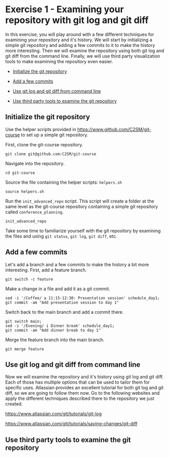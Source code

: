 # Exercise 1 - Examining your repository with git log and git diff

In this exercise, you will play around with a few different techniques for examining your repository and it's history. We will start by initializing a simple git repository and adding a few commits to it to make the history more interesting. Then we will examine the repository using both git log and git diff from the command line. Finally, we will use third party visualization tools to make examining the repository even easier. 

* [Initialize the git repository](#initialization)

* [Add a few commits](#commits)

* [Use git log and git diff from command line](#cli)

* [Use third party tools to examine the git repository](#tools)

## Initialize the git repository <a name="initialization"></a>

Use the helper scripts provided in https://www.github.com/C2SM/git-course to set up a simple git repository.

First, clone the git-course repository.  

```plaintext
git clone git@github.com:C2SM/git-course
```

Navigate into the repository.

```plaintext
cd git-course
```

Source the file containing the helper scripts: `helpers.sh`

```plaintext
source helpers.sh
```
Run the `init_advanced_repo` script.  This script will create a folder at the same level as the git-course repository containing a simple git repository called `conference_planning`.  

```plaintext
init_advanced_repo
```

Take some time to familiarize yourself with the git repository by examining the files and using `git status`, `git log`, `git diff`, etc.  

## Add a few commits <a name="commits"></a>

Let's add a branch and a few commits to make the history a bit more interesting. First, add a feature branch.

```plaintext
git switch -c feature
```

Make a change in a file and add it as a git commit.

```plaintext
sed -i '/Coffee/ a 11:15-12:30: Presentation session' schedule_day1;
git commit -am "Add presentation session to day 1"
```

Switch back to the main branch and add a commit there.

```plaintext
git switch main;
sed -i '/Evening/ i Dinner break' schedule_day1;
git commit -am "Add dinner break to day 1"
```

Merge the feature branch into the main branch.

```plaintext
git merge feature
```

## Use git log and git diff from command line <a name="cli"></a>
Now we will examine the repository and it's history using git log and git diff. Each of those has multiple options that can be used to tailor them for specific uses. Atlassian provides an excellent tutorial for both git log and git diff, so we are going to follow them now. Go to the following websites and apply the different techniques described there to the repository we just created.

https://www.atlassian.com/git/tutorials/git-log

https://www.atlassian.com/git/tutorials/saving-changes/git-diff

## Use third party tools to examine the git repository <a name="tools"></a>


